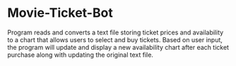 # Movie-Ticket-Bot
Program reads and converts a text file storing ticket prices and availability to a chart that allows users to select and buy tickets. Based on user input, the program will update and display a new availability chart after each ticket purchase along with updating the original text file.
